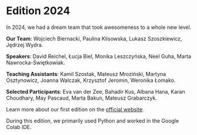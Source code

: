 # Edition 2024

In 2024, we had a dream team that took awesomeness to a whole new level.

**Our Team**:
Wojciech Biernacki, Paulina Klisowska, Lukasz Szoszkiewicz, Jędrzej Wydra.

**Speakers**:
David Reichel, Łucja Biel, Monika Leszczyńska, Neel Guha, Marta Nawrocka-Świętkowiak.

**Teaching Assistants**:
Kamil Szostak, Mateusz Mroziński, Martyna Osztynowicz, Joanna Walczak, Krzysztof Jeromin, Weronika Łomako.

**Selected Participants**:
Eva van der Zee, Bahadir Kus, Albana Hana, Karan Choudhary, May Pascaud, Marta Bakun, Mateusz Grabarczyk.

Learn more about our first edition on the [official website](https://sicss.io/2024/amu-law/).

During this edition, we primarily used Python and worked in the Google Colab IDE.
